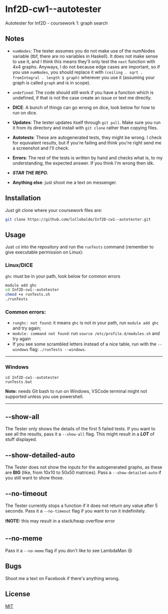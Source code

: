 # Inf2D-cw1--autotester

Autotester for Inf2D - coursework 1: graph search

## Notes
- `numNodes`: The tester assumes you do not make use of the numNodes variable (tbf, there are no variables in Haskell). It does not make sense to use it, and I think this means they'll only test the `next` function with 4x4 graphs. Anyways, I do not because edge cases are important, so if you use `numNodes`, you should replace it with `(ceiling . sqrt . fromIntegral . length $ graph)` wherever you use it (assuming your graph is called `graph` and is in scope).

- `undefined`: The code should still work if you have a function which is undefined, if that is not the case create an issue or text me directly.

- **DICE**: A bunch of things can go wrong on dice, look below for how to run on dice.

- **Updates**: The tester updates itself through `git pull`. Make sure you run it from its directory and install with `git clone` rather than copying files.

- **Autotests**: These are autogenerated tests, they might be wrong. I check for equivalent results, but if you're failing and think you're right send me a screenshot and I'll check.

- **Errors**: The rest of the tests is written by hand and checks what is, to my understanding, the expected answer. If you think I'm wrong then idk.

- ***STAR THE REPO.***

- **Anything else**: just shoot me a text on messenger.

## Installation

Just git clone where your coursework files are:

```bash
git clone https://github.com/lollobaldo/Inf2D-cw1--autotester.git
```

## Usage

Just `cd` into the repository and run the `runTests` command (remember to give executable permission on Linux):

### Linux/DICE
`ghc` must be in your path, look below for common errors
```bash
module add ghc
cd Inf2D-cw1--autotester
chmod +x runTests.sh
./runTests
```

### Common errors:
- `runghc: not found`: it means `ghc` is not in your path, run `module add ghc` and try again;
- `module: command not found`: run `source /etc/profile.d/modules.sh` and try again
- If you see some scrambled letters instead of a nice table, run with the `--windows` flag: `./runTests --windows`.


---
### Windows
```batch
cd Inf2D-cw1--autotester
runTests.bat
```
**Note:** needs Git bash to run on Windows, VSCode terminal might not supported unless you use powershell.

---

## --show-all
The Tester only shows the details of the first 5 failed tests. If you want to see all the results, pass it a `--show-all` flag. This might result in a ***LOT*** of stuff displayed.

## --show-detailed-auto
The Tester does not show the inputs for the autogenerated graphs, as these are **BIG** (like, from 10x10 to 50x50 matrices). Pass a `--show-detailed-auto` if you still want to show those.

## --no-timeout
The Tester currently stops a function if it does not return any value after 5 seconds. Pass it a `--no-timeout` flag if you want to run it indefinitely.

:heavy_exclamation_mark:**NOTE:** this may result in a stack/heap overflow error

## --no-meme
Pass it a `--no-meme` flag if you don't like to see LambdaMan :cry:

## Bugs
Shoot me a text on Facebook if there's anything wrong.

## License
[MIT](https://choosealicense.com/licenses/mit/)
